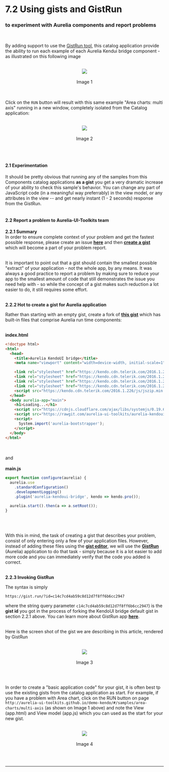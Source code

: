 # 7.2 Using gists and GistRun


### to experiment with Aurelia components and report problems
<br>

By adding support to use the [GistRun tool](), this catalog application provide the ability to run each example of each Aurelia Kendui bridge component - as illustrated on this following image
<br><br>

<p align=center>
  <img src="https://cloud.githubusercontent.com/assets/2712405/15254741/5b591f98-1906-11e6-890e-7d8c1e41a0b2.png"></img>
 <br><br>
 Image 1
</p>

<br><br>
Click on the `RUN` button will result with this same example "Area charts: multi axis" running in a new window, completely isolated from the Catalog application:
<br><br>

<p align=center>
  <img src="https://cloud.githubusercontent.com/assets/2712405/14415194/836515c4-ff6a-11e5-8f51-17d4392c7136.png"></img>
 <br><br>
 Image 2
</p>

<br><br>
#### 2.1 Experimentation

It should be pretty obvious that running any of the samples from this Components catalog applications **as a gist** you get a very dramatic increase of your ability to check this sample's behavior. You can change any part of JavaScript code (in a meaningful way preferrably) in the view model, or any attributes in the view -- and get nearly instant (1 - 2 seconds) response from the GistRun.
<br><br>

#### 2.2 Report a problem to Aurelia-UI-Toolkits team

**2.2.1 Summary**
<br>
In order to ensure complete context of your problem and get the fastest possible response, please create an issue **[here](https://github.com/aurelia-ui-toolkits/aurelia-kendoui-bridge/issues)** and then **[create a gist](https://help.github.com/articles/creating-gists/)** which will become a part of your problem report.
<br><br>

It is important to point out that a gist should contain the smallest possible "extract" of your application - not the whole app, by any means. It was always a good practice to report a problem by making sure to reduce your app to the smallest amount of code that still demonstrates the issue you need help with - so while the concept of a gist makes such reduction a lot easier to do, it still requires some effort.
<br><br>

**2.2.2 Hot to create a gist for Aurelia application**

Rather than starting with an empty gist, create a fork of **[this gist](https://gist.github.com/adriatic/c6a05892747c35d643ac4833af411117)** which has built-in files that comprise Aurelia run time components:
<br><br>

**index.html**
```html
<!doctype html>
<html>
  <head>
    <title>Aurelia KendoUI bridge</title>
    <meta name="viewport" content="width=device-width, initial-scale=1">

    <link rel="stylesheet" href="https://kendo.cdn.telerik.com/2016.1.226/styles/kendo.common.min.css">
    <link rel="stylesheet" href="https://kendo.cdn.telerik.com/2016.1.226/styles/kendo.rtl.min.css">
    <link rel="stylesheet" href="https://kendo.cdn.telerik.com/2016.1.226/styles/kendo.default.min.css">
    <link rel="stylesheet" href="https://kendo.cdn.telerik.com/2016.1.226/styles/kendo.mobile.all.min.css">
    <script src="https://kendo.cdn.telerik.com/2016.1.226/js/jszip.min.js"></script>
  </head>
  <body aurelia-app="main">
    <h1>Loading...</h1>
    <script src="https://cdnjs.cloudflare.com/ajax/libs/systemjs/0.19.6/system.js"></script>
    <script src="https://rawgit.com/aurelia-ui-toolkits/aurelia-kendoui-bundles/0.3.5/config2.js"></script>
    <script>
      System.import('aurelia-bootstrapper');
    </script>
  </body>
</html>
```
<br><br>
and
<br><br>
**main.js**
```javascript
export function configure(aurelia) {
  aurelia.use
    .standardConfiguration()
    .developmentLogging()
    .plugin('aurelia-kendoui-bridge', kendo => kendo.pro());

  aurelia.start().then(a => a.setRoot());
}
```
<br><br>


With this in mind, the task of creating a gist that describes your problem, consist of only entering only a few of your application files. However, instead of adding these files using the **[gist editor](https://help.github.com/articles/creating-gists/#editing-gists)**, we will use the **[GistRun](https://gist.run)** (Aurelia) application to do that task - simply because it is a lot easier to add more code and you can immediately verify that the code you added is correct.
<br><br>

**2.2.3 Invoking GistRun**

The syntax is simply

`https://gist.run/?id=c14c7cd4ab59c8d12d7f8ff6b6cc2947`

where the string query parameter `c14c7cd4ab59c8d12d7f8ff6b6cc2947`) is the **gist id** you got in the process of forking the KendoUI bridge default gist in section 2.2.1 above. You can learn more about GistRun app **[here](https://github.com/gist-run/gist-run#gistrun)**.
<br><br>

Here is the screen shot of the gist we are describing in this article, rendered by GistRun
<br><br>

<p align=center>
  <img src="https://cloud.githubusercontent.com/assets/2712405/15269577/1251b7d0-19d1-11e6-9661-5c7ab97f69d1.png"></img>
 <br><br>
Image 3
</p>
<br><br>

In order to create a "basic application code" for your gist, it is often best tp use the existing gists from the catalog application as start. For example, if you have a problem with Area chart, click on the RUN button on page `http://aurelia-ui-toolkits.github.io/demo-kendo/#/samples/area-charts/multi-axis` (as shown on Image 1 above) and note the View (app.html) and View model (app.js) which you can used as the start for your new gist.
<br><br>

<p align=center>
  <img src="https://cloud.githubusercontent.com/assets/2712405/15269548/3def70b8-19d0-11e6-89be-1ef2acaa783c.png"></img>
 <br><br>
Image 4
</p>
<br><br>

***
